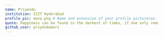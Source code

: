 ```yaml
---
name: Priyendu
institution: IIIT Hyderabad
profile_pic: mona.png # Name and extension of your profile picture(ex. mona.png)
quote: Happiness can be found in the darkest of times, if one only remembers to turn on the light
github_user: priyendumori
---
```


